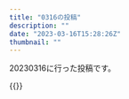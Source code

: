 ```yaml
---
title: "0316の投稿"
description: ""
date: "2023-03-16T15:28:26Z"
thumbnail: ""
---
```

20230316に行った投稿です。
<!--more-->
{{<othersns text="1年に1回くらい簡単なことをするだけでいい生活をしたい<br/>いや、なんで1年に1回も働こうとしてるんだ。<br/>ゲームとかまんがだけ読んでいられるようにならないかな<br/>ただ、この考えの問題は全員がこのライフスタイルを取れるようになるとゲーム作る人とか漫画家も消滅しかねないことだな" url="https://qunagi.qunagi.net/notice/ATek3yLRfleWRb3OS0" screenname="jme/k.h" date="2023-03-16T00:18:18.000Z">}}
